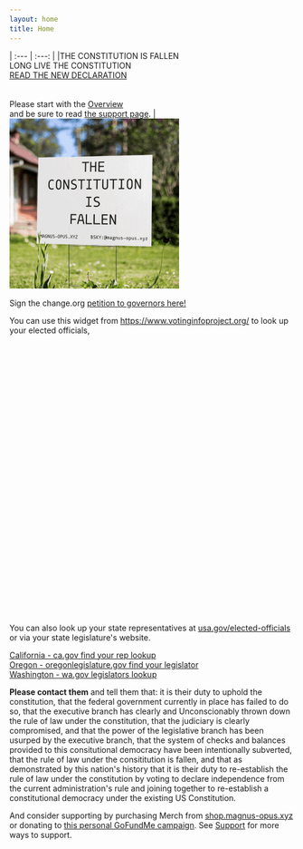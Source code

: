 ```yaml
---
layout: home
title: Home
---
```


  | :--- | :---: |
  |THE CONSTITUTION IS FALLEN <br> LONG LIVE THE CONSTITUTION <br> [READ THE NEW DECLARATION](/declaration) <br> <br> <br> Please start with the [Overview](/overview/) <br> and be sure to read [the support page](/support). | [![street signs in rotation](/assets/images/signloop_smaller.gif)](https://shop.magnus-opus.xyz)

Sign the change.org [petition to governors here!](https://chng.it/VfKfvXTNHF)  

You can use this widget from https://www.votinginfoproject.org/ to look up your elected officials,  
<link rel="stylesheet" type="text/css" href="https://votinginfotool.org/css/compiled/vit.css"/>
<script src="https://votinginfotool.org/js/compiled/app.js"></script>

<div id="_vit" style="width: 640px; height: 480px;"></div>

<script>
  var config = {
    "embedded-line1": {"en":"Lookup Elected Officials"},
    "logo": {"type":"none"},
    "official-only": true
  };
  var loadVIT = function () {
    if (typeof vit !== 'undefined'){
      vit.core.init("_vit", config);
    } else {
      setTimeout(loadVIT, 500);
    };
  };
  loadVIT();
</script>


You can also look up your state representatives at [usa.gov/elected-officials](https://www.usa.gov/elected-officials) or via your state legislature's website.

[California - ca.gov find your rep lookup](https://findyourrep.legislature.ca.gov/)  
[Oregon - oregonlegislature.gov find your legislator](https://www.oregonlegislature.gov/FindYourLegislator/leg-search.html)  
[Washington - wa.gov legislators lookup](https://leg.wa.gov/legislators/)  

**Please contact them** and tell them that: it is their duty to uphold the constitution, that the federal government currently in place has failed to do so, that the executive branch has clearly and Unconscionably thrown down the rule of law under the constitution, that the judiciary is clearly compromised, and that the power of the legislative branch has been usurped by the executive branch, that the system of checks and balances provided to this consitutional democracy have been intentionally subverted, that the rule of law under the consititution is fallen, and that as demonstrated by this nation's history that it is their duty to re-establish the rule of law under the constitution by voting to declare independence from the current administration's rule and joining together to re-establish a constitutional democracy under the existing US Constitution.

And consider supporting by purchasing Merch from [shop.magnus-opus.xyz](https://shop.magnus-opus.xyz) or donating to [this personal GoFundMe campaign](https://gofund.me/b16a37f9). See [Support](/support) for more ways to support.

